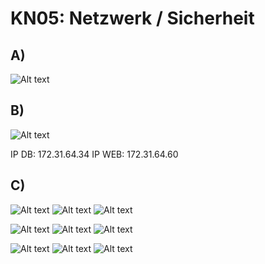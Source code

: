 # KN05: Netzwerk / Sicherheit
## A)
![Alt text](KN05-A.drawio.png)

## B)
![Alt text](<Screenshot 2023-11-04 140012.png>)

IP DB: 172.31.64.34
IP WEB: 172.31.64.60

## C)
![Alt text](image-1.png)
![Alt text](image.png)
![Alt text](image-2.png)

![Alt text](ubuntu.png)
![Alt text](php.png)
![Alt text](db.png)

![Alt text](stopped.png)
![Alt text](web-sg.png)
![Alt text](db-sg.png)






